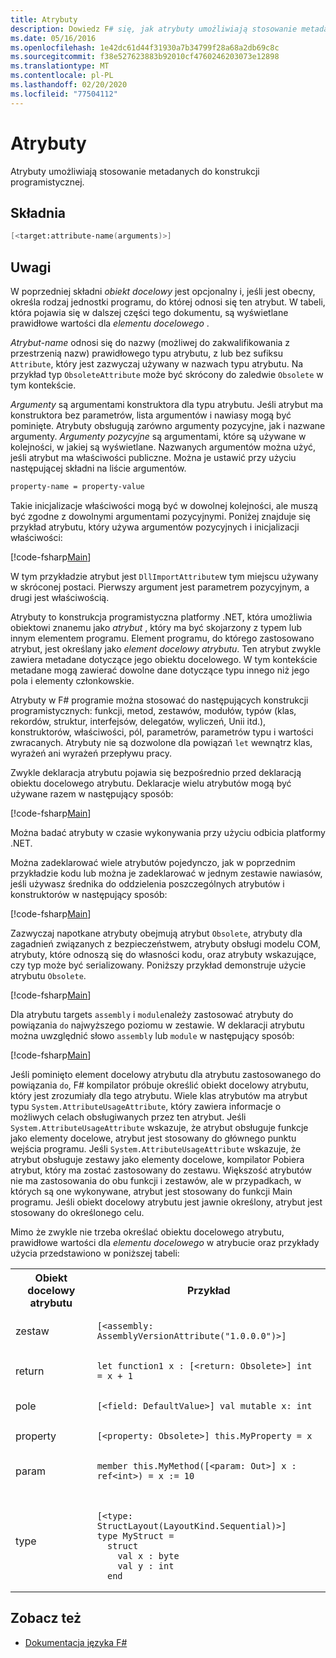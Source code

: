 ```yaml
---
title: Atrybuty
description: Dowiedz F# się, jak atrybuty umożliwiają stosowanie metadanych do konstrukcji programistycznej.
ms.date: 05/16/2016
ms.openlocfilehash: 1e42dc61d44f31930a7b34799f28a68a2db69c8c
ms.sourcegitcommit: f38e527623883b92010cf4760246203073e12898
ms.translationtype: MT
ms.contentlocale: pl-PL
ms.lasthandoff: 02/20/2020
ms.locfileid: "77504112"
---
```

# <a name="attributes"></a>Atrybuty

Atrybuty umożliwiają stosowanie metadanych do konstrukcji programistycznej.

## <a name="syntax"></a>Składnia

```fsharp
[<target:attribute-name(arguments)>]
```

## <a name="remarks"></a>Uwagi

W poprzedniej składni *obiekt docelowy* jest opcjonalny i, jeśli jest obecny, określa rodzaj jednostki programu, do której odnosi się ten atrybut. W tabeli, która pojawia się w dalszej części tego dokumentu, są wyświetlane prawidłowe wartości dla *elementu docelowego* .

*Atrybut-name* odnosi się do nazwy (możliwej do zakwalifikowania z przestrzenią nazw) prawidłowego typu atrybutu, z lub bez sufiksu `Attribute`, który jest zazwyczaj używany w nazwach typu atrybutu. Na przykład typ `ObsoleteAttribute` może być skrócony do zaledwie `Obsolete` w tym kontekście.

*Argumenty* są argumentami konstruktora dla typu atrybutu. Jeśli atrybut ma konstruktora bez parametrów, lista argumentów i nawiasy mogą być pominięte. Atrybuty obsługują zarówno argumenty pozycyjne, jak i nazwane argumenty. *Argumenty pozycyjne* są argumentami, które są używane w kolejności, w jakiej są wyświetlane. Nazwanych argumentów można użyć, jeśli atrybut ma właściwości publiczne. Można je ustawić przy użyciu następującej składni na liście argumentów.

```fsharp
property-name = property-value
```

Takie inicjalizacje właściwości mogą być w dowolnej kolejności, ale muszą być zgodne z dowolnymi argumentami pozycyjnymi. Poniżej znajduje się przykład atrybutu, który używa argumentów pozycyjnych i inicjalizacji właściwości:

[!code-fsharp[Main](~/samples/snippets/fsharp/lang-ref-2/snippet6202.fs)]

W tym przykładzie atrybut jest `DllImportAttribute`w tym miejscu używany w skróconej postaci. Pierwszy argument jest parametrem pozycyjnym, a drugi jest właściwością.

Atrybuty to konstrukcja programistyczna platformy .NET, która umożliwia obiektowi znanemu jako *atrybut* , który ma być skojarzony z typem lub innym elementem programu. Element programu, do którego zastosowano atrybut, jest określany jako *element docelowy atrybutu*. Ten atrybut zwykle zawiera metadane dotyczące jego obiektu docelowego. W tym kontekście metadane mogą zawierać dowolne dane dotyczące typu innego niż jego pola i elementy członkowskie.

Atrybuty w F# programie można stosować do następujących konstrukcji programistycznych: funkcji, metod, zestawów, modułów, typów (klas, rekordów, struktur, interfejsów, delegatów, wyliczeń, Unii itd.), konstruktorów, właściwości, pól, parametrów, parametrów typu i wartości zwracanych. Atrybuty nie są dozwolone dla powiązań `let` wewnątrz klas, wyrażeń ani wyrażeń przepływu pracy.

Zwykle deklaracja atrybutu pojawia się bezpośrednio przed deklaracją obiektu docelowego atrybutu. Deklaracje wielu atrybutów mogą być używane razem w następujący sposób:

[!code-fsharp[Main](~/samples/snippets/fsharp/lang-ref-2/snippet6603.fs)]

Można badać atrybuty w czasie wykonywania przy użyciu odbicia platformy .NET.

Można zadeklarować wiele atrybutów pojedynczo, jak w poprzednim przykładzie kodu lub można je zadeklarować w jednym zestawie nawiasów, jeśli używasz średnika do oddzielenia poszczególnych atrybutów i konstruktorów w następujący sposób:

[!code-fsharp[Main](~/samples/snippets/fsharp/lang-ref-2/snippet6604.fs)]

Zazwyczaj napotkane atrybuty obejmują atrybut `Obsolete`, atrybuty dla zagadnień związanych z bezpieczeństwem, atrybuty obsługi modelu COM, atrybuty, które odnoszą się do własności kodu, oraz atrybuty wskazujące, czy typ może być serializowany. Poniższy przykład demonstruje użycie atrybutu `Obsolete`.

[!code-fsharp[Main](~/samples/snippets/fsharp/lang-ref-2/snippet6605.fs)]

Dla atrybutu targets `assembly` i `module`należy zastosować atrybuty do powiązania `do` najwyższego poziomu w zestawie. W deklaracji atrybutu można uwzględnić słowo `assembly` lub `module` w następujący sposób:

[!code-fsharp[Main](~/samples/snippets/fsharp/lang-ref-2/snippet6606.fs)]

Jeśli pominięto element docelowy atrybutu dla atrybutu zastosowanego do powiązania `do`, F# kompilator próbuje określić obiekt docelowy atrybutu, który jest zrozumiały dla tego atrybutu. Wiele klas atrybutów ma atrybut typu `System.AttributeUsageAttribute`, który zawiera informacje o możliwych celach obsługiwanych przez ten atrybut. Jeśli `System.AttributeUsageAttribute` wskazuje, że atrybut obsługuje funkcje jako elementy docelowe, atrybut jest stosowany do głównego punktu wejścia programu. Jeśli `System.AttributeUsageAttribute` wskazuje, że atrybut obsługuje zestawy jako elementy docelowe, kompilator Pobiera atrybut, który ma zostać zastosowany do zestawu. Większość atrybutów nie ma zastosowania do obu funkcji i zestawów, ale w przypadkach, w których są one wykonywane, atrybut jest stosowany do funkcji Main programu. Jeśli obiekt docelowy atrybutu jest jawnie określony, atrybut jest stosowany do określonego celu.

Mimo że zwykle nie trzeba określać obiektu docelowego atrybutu, prawidłowe wartości dla *elementu docelowego* w atrybucie oraz przykłady użycia przedstawiono w poniższej tabeli:

<table>
  <tr>
    <th>Obiekt docelowy atrybutu</td>
    <th>Przykład</td>
  </tr>
  <tr>
    <td>zestaw</td>
    <td><pre lang="fsharp"><code>[&lt;assembly: AssemblyVersionAttribute("1.0.0.0")&gt;]</code></pre></td>
  </tr>
  <tr>
    <td>return</td>
    <td><pre lang="fsharp"><code>let function1 x : [&lt;return: Obsolete&gt;] int = x + 1</code></pre></td>
  </tr>
  <tr>
    <td>pole</td>
    <td><pre lang="fsharp"><code>[&lt;field: DefaultValue&gt;] val mutable x: int</code></pre></td>
  </tr>
  <tr>
    <td>property</td>
    <td><pre lang="fsharp"><code>[&lt;property: Obsolete&gt;] this.MyProperty = x</code></pre></td>
  </tr>
  <tr>
    <td>param</td>
    <td><pre lang="fsharp"><code>member this.MyMethod([&lt;param: Out&gt;] x : ref&lt;int&gt;) = x := 10</code></pre></td>
  </tr>
  <tr>
    <td>type</td>
    <td>
        <pre lang="fsharp"><code>
[&lt;type: StructLayout(LayoutKind.Sequential)&gt;]
type MyStruct =
  struct
    val x : byte
    val y : int
  end</code></pre>
    </td>
  </tr>
</table>

## <a name="see-also"></a>Zobacz też

- [Dokumentacja języka F#](index.md)
